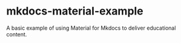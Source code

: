 # mkdocs-material-example
A basic example of using Material for Mkdocs to deliver educational content.
